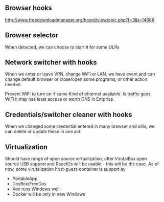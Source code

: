 

Browser hooks
---
http://www.freedownloadmanager.org/board/viewtopic.php?f=3&t=14886

Browser selector
---
When detected, we can choose to start it for some ULRs

Network switcher with hooks
---
When we enter or leave VPN, change WiFi or LAN, we have event and can change default browser or close/open some programs, or other action needed.

Prevent WiFi to turn on if some Kind of ehternet available. Is traffic goes WiFi it may has lesst access or worth DNS in Entprise.

Credentials/switcher cleaner with hooks
---
When we changed some credential entered in many browser and utils, we can delete or update these in one act.

Virtualization
---
Should have range of open source virtualization, after VirutalBox open source USB support and ReactOs will be usable - this will be the case. As of now, some virutalization host-guest-container is support by 
- PortableApp 
- DosBox/FreeDos
- Xen runs Windows well
- Docker will be only in new Windows


